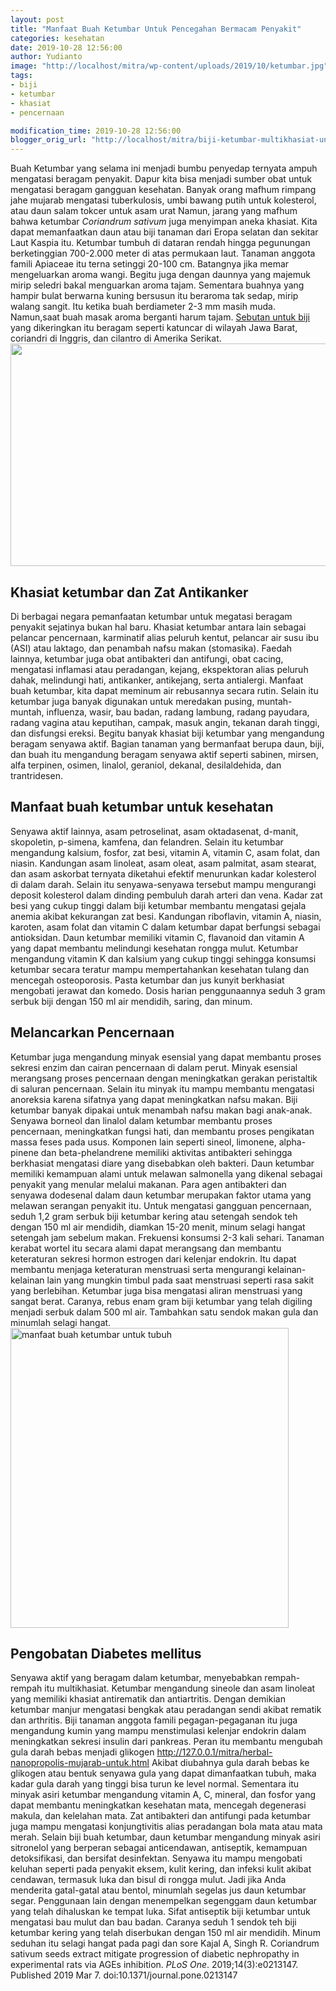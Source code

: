```yaml
---
layout: post
title: "Manfaat Buah Ketumbar Untuk Pencegahan Bermacam Penyakit"
categories: kesehatan
date: 2019-10-28 12:56:00
author: Yudianto
image: "http://localhost/mitra/wp-content/uploads/2019/10/ketumbar.jpg"
tags:
- biji
- ketumbar
- khasiat
- pencernaan

modification_time: 2019-10-28 12:56:00
blogger_orig_url: "http://localhost/mitra/biji-ketumbar-multikhasiat-untuk.html"
---
```


Buah Ketumbar yang selama ini menjadi bumbu penyedap ternyata ampuh mengatasi beragam penyakit.
Dapur kita bisa menjadi sumber obat untuk mengatasi beragam gangguan kesehatan. Banyak orang mafhum rimpang jahe mujarab mengatasi tuberkulosis, umbi bawang putih untuk kolesterol, atau daun salam tokcer untuk asam urat Namun, jarang yang mafhum bahwa ketumbar <em>Coriandrum sativum</em> juga menyimpan aneka khasiat.
Kita dapat memanfaatkan daun atau biji tanaman dari Eropa selatan dan sekitar Laut Kaspia itu. Ketumbar tumbuh di dataran rendah hingga pegunungan berketinggian 700-2.000 meter di atas permukaan laut.
Tanaman anggota famili Apiaceae itu terna setinggi 20-100 cm. Batangnya jika memar mengeluarkan aroma wangi. Begitu juga dengan daunnya yang majemuk mirip seledri bakal menguarkan aroma tajam. Sementara buahnya yang hampir bulat berwarna kuning bersusun itu beraroma tak sedap, mirip walang sangit.
Itu ketika buah berdiameter 2-3 mm masih muda. Namun,saat buah masak aroma berganti harum tajam. <a href="https://pfaf.org/user/Plant.aspx?LatinName=Coriandrum+sativum" rel="nofollow">Sebutan untuk biji</a> yang dikeringkan itu beragam seperti katuncar di wilayah Jawa Barat, coriandri di Inggris, dan cilantro di Amerika Serikat.
<a href="http://127.0.0.1/mitra/wp-content/uploads/2019/10/ketumbar_640x356.jpg"><img class="aligncenter wp-image-16063 size-full" src="http://127.0.0.1/mitra/wp-content/uploads/2019/10/ketumbar_640x356.jpg" alt="" width="640" height="356" /></a>
<h2>Khasiat ketumbar dan Zat Antikanker</h2>
Di berbagai negara pemanfaatan ketumbar untuk megatasi beragam penyakit sejatinya bukan hal baru. Khasiat ketumbar antara lain sebagai pelancar pencernaan, karminatif alias peluruh kentut, pelancar air susu ibu (ASI) atau laktago, dan penambah nafsu makan (stomasika). Faedah lainnya, ketumbar juga obat antibakteri dan antifungi, obat cacing, mengatasi inflamasi atau peradangan, kejang, ekspektoran alias peluruh dahak, melindungi hati, antikanker, antikejang, serta antialergi.
Manfaat buah ketumbar, kita dapat meminum air rebusannya secara rutin. Selain itu ketumbar juga banyak digunakan untuk meredakan pusing, muntah-muntah, influenza, wasir, bau badan, radang lambung, radang payudara, radang vagina atau keputihan, campak, masuk angin, tekanan darah tinggi, dan disfungsi ereksi.
Begitu banyak khasiat biji ketumbar yang mengandung beragam senyawa aktif. Bagian tanaman yang bermanfaat berupa daun, biji, dan buah itu mengandung beragam senyawa aktif seperti sabinen, mirsen, alfa terpinen, osimen, linalol, geraniol, dekanal, desilaldehida, dan trantridesen.
<h2>Manfaat buah ketumbar untuk kesehatan</h2>
Senyawa aktif lainnya, asam petroselinat, asam oktadasenat, d-manit, skopoletin, p-simena, kamfena, dan felandren. Selain itu ketumbar mengandung kalsium, fosfor, zat besi, vitamin A, vitamin C, asam folat, dan niasin. Kandungan asam linoleat, asam oleat, asam palmitat, asam stearat, dan asam askorbat ternyata diketahui efektif menurunkan kadar kolesterol di dalam darah.
Selain itu senyawa-senyawa tersebut mampu mengurangi deposit kolesterol dalam dinding pembuluh darah arteri dan vena. Kadar zat besi yang cukup tinggi dalam biji ketumbar membantu mengatasi gejala anemia akibat kekurangan zat besi.
Kandungan riboflavin, vitamin A, niasin, karoten, asam folat dan vitamin C dalam ketumbar dapat berfungsi sebagai antioksidan. Daun ketumbar memiliki vitamin C, flavanoid dan vitamin A yang dapat membantu melindungi kesehatan rongga mulut. Ketumbar mengandung vitamin K
dan kalsium yang cukup tinggi sehingga konsumsi ketumbar secara teratur mampu mempertahankan kesehatan tulang dan mencegah osteoporosis. Pasta ketumbar dan jus kunyit berkhasiat mengobati jerawat dan komedo. Dosis harian penggunaannya seduh 3 gram serbuk biji dengan 150 ml air mendidih, saring, dan minum.
<h2>Melancarkan Pencernaan</h2>
Ketumbar juga mengandung minyak esensial yang dapat membantu proses sekresi enzim dan cairan pencernaan di dalam perut. Minyak esensial merangsang proses pencernaan dengan meningkatkan gerakan peristaltik di saluran pencernaan.
Selain itu minyak itu mampu membantu mengatasi anoreksia karena sifatnya yang dapat meningkatkan nafsu makan. Biji ketumbar banyak dipakai untuk menambah nafsu makan bagi anak-anak. Senyawa borneol dan linalol dalam ketumbar membantu proses pencernaan, meningkatkan fungsi hati, dan membantu proses pengikatan massa feses pada usus.
Komponen lain seperti sineol, limonene, alpha-pinene dan beta-phelandrene memiliki aktivitas antibakteri sehingga berkhasiat mengatasi diare yang disebabkan oleh bakteri. Daun ketumbar memiliki kemampuan alami untuk melawan salmonella yang dikenal sebagai penyakit yang menular melalui makanan.
Para agen antibakteri dan senyawa dodesenal dalam daun ketumbar merupakan faktor utama yang melawan serangan penyakit itu. Untuk mengatasi gangguan pencernaan, seduh 1,2 gram serbuk biji ketumbar kering atau setengah sendok teh dengan 150 ml air mendidih, diamkan 15-20 menit, minum selagi hangat setengah jam sebelum makan. Frekuensi konsumsi 2-3 kali sehari.
Tanaman kerabat wortel itu secara alami dapat merangsang dan membantu keteraturan sekresi hormon estrogen dari kelenjar endokrin. Itu dapat membantu menjaga keteraturan menstruasi serta mengurangi kelainan-kelainan lain yang mungkin timbul pada saat menstruasi seperti rasa sakit yang berlebihan.
Ketumbar juga bisa mengatasi aliran menstruasi yang sangat berat. Caranya, rebus enam gram biji ketumbar yang telah digiling menjadi serbuk dalam 500 ml air. Tambahkan satu sendok makan gula dan minumlah selagi hangat.
<a href="http://127.0.0.1/mitra/wp-content/uploads/2019/10/ketumbar_445x480.jpg"><img class="aligncenter wp-image-16062 size-full" src="http://127.0.0.1/mitra/wp-content/uploads/2019/10/ketumbar_445x480.jpg" alt="manfaat buah ketumbar untuk tubuh" width="445" height="480" /></a>
<h2>Pengobatan Diabetes mellitus</h2>
Senyawa aktif yang beragam dalam ketumbar, menyebabkan rempah-rempah itu multikhasiat. Ketumbar mengandung sineole dan asam linoleat yang memiliki khasiat antirematik dan antiartritis. Dengan demikian ketumbar manjur mengatasi bengkak atau peradangan sendi akibat rematik dan arthritis.
Biji tanaman anggota famili pegagan-pegaganan itu juga mengandung kumin yang mampu menstimulasi kelenjar endokrin dalam meningkatkan sekresi insulin dari pankreas. Peran itu membantu mengubah gula darah bebas menjadi glikogen <a href="http://127.0.0.1/mitra/herbal-nanopropolis-mujarab-untuk.html">http://127.0.0.1/mitra/herbal-nanopropolis-mujarab-untuk.html</a>
Akibat diubahnya gula darah bebas ke glikogen atau bentuk senyawa gula yang dapat dimanfaatkan tubuh, maka kadar gula darah yang tinggi bisa turun ke level normal. Sementara itu minyak asiri ketumbar mengandung vitamin A, C, mineral, dan fosfor yang dapat membantu meningkatkan kesehatan mata, mencegah degenerasi makula, dan kelelahan mata. Zat antibakteri dan antifungi pada ketumbar juga mampu mengatasi konjungtivitis alias peradangan bola mata atau mata merah.
Selain biji buah ketumbar, daun ketumbar mengandung minyak asiri sitronelol yang berperan sebagai anticendawan, antiseptik, kemampuan detoksifikasi, dan bersifat desinfektan. Senyawa itu mampu mengobati keluhan seperti pada penyakit eksem, kulit kering, dan infeksi kulit akibat cendawan, termasuk luka dan bisul di rongga mulut. Jadi jika Anda menderita gatal-gatal atau bentol, minumlah segelas jus daun ketumbar segar.
Penggunaan lain dengan menempelkan segenggam daun ketumbar yang telah dihaluskan ke tempat luka. Sifat antiseptik biji ketumbar untuk mengatasi bau mulut dan bau badan. Caranya seduh 1 sendok teh biji ketumbar kering yang telah diserbukan dengan 150 ml air mendidih. Minum seduhan itu selagi hangat pada pagi dan sore
Kajal A, Singh R. Coriandrum sativum seeds extract mitigate progression of diabetic nephropathy in experimental rats via AGEs inhibition. <i>PLoS One</i>. 2019;14(3):e0213147. Published 2019 Mar 7. doi:10.1371/journal.pone.0213147
